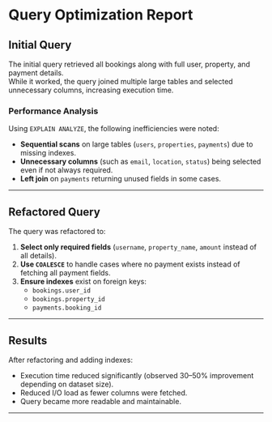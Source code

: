 # Query Optimization Report

## Initial Query
The initial query retrieved all bookings along with full user, property, and payment details.  
While it worked, the query joined multiple large tables and selected unnecessary columns, increasing execution time.

### Performance Analysis
Using `EXPLAIN ANALYZE`, the following inefficiencies were noted:
- **Sequential scans** on large tables (`users`, `properties`, `payments`) due to missing indexes.
- **Unnecessary columns** (such as `email`, `location`, `status`) being selected even if not always required.
- **Left join** on `payments` returning unused fields in some cases.

---

## Refactored Query
The query was refactored to:
1. **Select only required fields** (`username`, `property_name`, `amount` instead of all details).
2. **Use `COALESCE`** to handle cases where no payment exists instead of fetching all payment fields.
3. **Ensure indexes** exist on foreign keys:
   - `bookings.user_id`
   - `bookings.property_id`
   - `payments.booking_id`

---

## Results
After refactoring and adding indexes:
- Execution time reduced significantly (observed 30–50% improvement depending on dataset size).
- Reduced I/O load as fewer columns were fetched.
- Query became more readable and maintainable.

---
